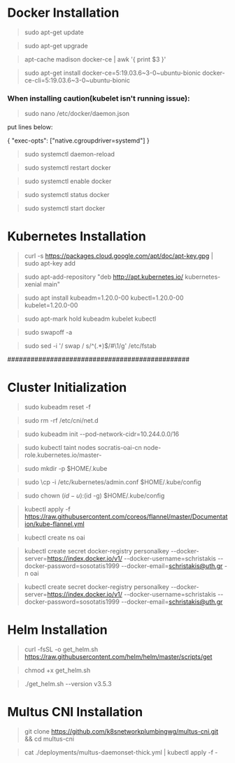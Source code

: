 
# Docker Installation 

>sudo apt-get update

> sudo apt-get upgrade

> apt-cache madison docker-ce | awk '{ print $3 }'

> sudo apt-get install docker-ce=5:19.03.6~3-0~ubuntu-bionic docker-ce-cli=5:19.03.6~3-0~ubuntu-bionic

### When installing caution(kubelet isn't running issue): 

> sudo nano /etc/docker/daemon.json

put lines below:


{
    "exec-opts": ["native.cgroupdriver=systemd"]
}


> sudo systemctl daemon-reload

> sudo systemctl restart docker

> sudo systemctl enable docker

> sudo systemctl status docker

> sudo systemctl start docker


# Kubernetes Installation
> curl -s https://packages.cloud.google.com/apt/doc/apt-key.gpg | sudo apt-key add

> sudo apt-add-repository "deb http://apt.kubernetes.io/ kubernetes-xenial main"

> sudo apt install kubeadm=1.20.0-00 kubectl=1.20.0-00 kubelet=1.20.0-00

> sudo apt-mark hold kubeadm kubelet kubectl

> sudo swapoff -a

> sudo sed -i '/ swap / s/^\(.*\)$/#\1/g' /etc/fstab


###############################################

# Cluster Initialization

> sudo kubeadm reset -f

> sudo rm -rf  /etc/cni/net.d

> sudo kubeadm init --pod-network-cidr=10.244.0.0/16

> sudo kubectl taint nodes  socratis-oai-cn node-role.kubernetes.io/master-

> sudo mkdir -p $HOME/.kube

> sudo \cp -i /etc/kubernetes/admin.conf $HOME/.kube/config

> sudo chown $(id -u):$(id -g) $HOME/.kube/config

> kubectl apply -f https://raw.githubusercontent.com/coreos/flannel/master/Documentation/kube-flannel.yml

> kubectl create ns oai

> kubectl create secret docker-registry personalkey --docker-server=https://index.docker.io/v1/ --docker-username=schristakis --docker-password=sosotatis1999 --docker-email=schristakis@uth.gr -n oai

> kubectl create secret docker-registry personalkey --docker-server=https://index.docker.io/v1/ --docker-username=schristakis --docker-password=sosotatis1999 --docker-email=schristakis@uth.gr 

# Helm Installation

> curl -fsSL -o get_helm.sh https://raw.githubusercontent.com/helm/helm/master/scripts/get

> chmod +x get_helm.sh

> ./get_helm.sh --version v3.5.3

# Multus CNI Installation

> git clone https://github.com/k8snetworkplumbingwg/multus-cni.git && cd multus-cni

> cat ./deployments/multus-daemonset-thick.yml | kubectl apply -f -

